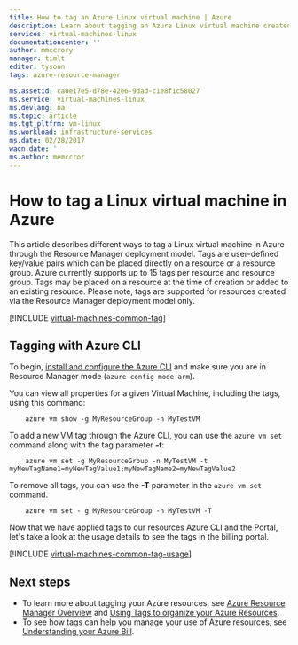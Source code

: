 ```yaml
---
title: How to tag an Azure Linux virtual machine | Azure
description: Learn about tagging an Azure Linux virtual machine created in Azure using the Resource Manager deployment model.
services: virtual-machines-linux
documentationcenter: ''
author: mmccrory
manager: timlt
editor: tysonn
tags: azure-resource-manager

ms.assetid: ca0e17e5-d78e-42e6-9dad-c1e8f1c58027
ms.service: virtual-machines-linux
ms.devlang: na
ms.topic: article
ms.tgt_pltfrm: vm-linux
ms.workload: infrastructure-services
ms.date: 02/28/2017
wacn.date: ''
ms.author: memccror
---
```


# How to tag a Linux virtual machine in Azure
This article describes different ways to tag a Linux virtual machine in Azure through the Resource Manager deployment model. Tags are user-defined key/value pairs which can be placed directly on a resource or a resource group. Azure currently supports up to 15 tags per resource and resource group. Tags may be placed on a resource at the time of creation or added to an existing resource. Please note, tags are supported for resources created via the Resource Manager deployment model only.

[!INCLUDE [virtual-machines-common-tag](../../includes/virtual-machines-common-tag.md)]

## Tagging with Azure CLI
To begin, [install and configure the Azure CLI](../azure-resource-manager/xplat-cli-azure-resource-manager.md) and make sure you are in Resource Manager mode (`azure config mode arm`).

You can view all properties for a given Virtual Machine, including the tags, using this command:

        azure vm show -g MyResourceGroup -n MyTestVM

To add a new VM tag through the Azure CLI, you can use the `azure vm set` command along with the tag parameter **-t**:

        azure vm set -g MyResourceGroup -n MyTestVM -t myNewTagName1=myNewTagValue1;myNewTagName2=myNewTagValue2

To remove all tags, you can use the **-T** parameter in the `azure vm set` command.

        azure vm set - g MyResourceGroup -n MyTestVM -T

Now that we have applied tags to our resources Azure CLI and the Portal, let's take a look at the usage details to see the tags in the billing portal.

[!INCLUDE [virtual-machines-common-tag-usage](../../includes/virtual-machines-common-tag-usage.md)]

## Next steps
* To learn more about tagging your Azure resources, see [Azure Resource Manager Overview][Azure Resource Manager Overview] and [Using Tags to organize your Azure Resources][Using Tags to organize your Azure Resources].
* To see how tags can help you manage your use of Azure resources, see [Understanding your Azure Bill][Understanding your Azure Bill].

[Azure CLI environment]: ../azure-resource-manager/xplat-cli-azure-resource-manager.md
[Azure Resource Manager Overview]: ../azure-resource-manager/resource-group-overview.md
[Using Tags to organize your Azure Resources]: ../azure-resource-manager/resource-group-using-tags.md
[Understanding your Azure Bill]: ../billing-understand-your-bill.md
